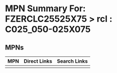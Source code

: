 



# MPN Summary For: FZERCLC25525X75 > rcl : C025_050-025X075

## MPNs
  

|MPN|Direct Links|Search Links|
| :--- | :--- | :--- |
||||
